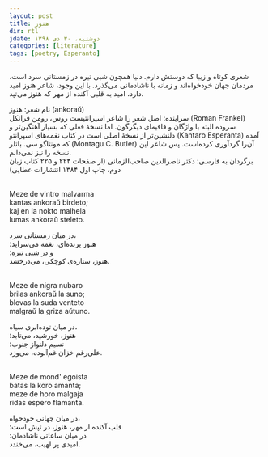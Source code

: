 ```yaml
---
layout: post
title: هنوز
dir: rtl
jdate: دوشنبه، ۳۰ دی ۱۳۹۸
categories: [literature]
tags: [poetry, Esperanto]
---
```


شعری کوتاه و زیبا که دوستش دارم.
دنیا همچون شبی تیره در زمستانی سرد است، مردمان جهان خودخواه‌اند و زمانه با ناشادمانی می‌گذرد. با این وجود، شاعر هنوز امید دارد،‌ امید به قلبی آکنده از مهر که هنوز می‌تپد.<br>

نام شعر: هنوز (ankoraŭ)<br>
سراینده: اصل شعر را شاعر اسپرانتیست روس، رومن فرانکل (Roman Frankel) سروده البته با واژگان و قافیه‌ای دیگرگون. اما نسخهٔ فعلی که بسیار آهنگین‌تر و دلنشین‌تر از نسخهٔ اصلی است در کتاب نغمه‌های اسپرانتو (Kantaro Esperanta) آمده که مونتاگو سی. باتلر (Montagu C. Butler) آن‌را گردآوری کرده‌است. پس شاعر این نسخه را نیز نمی‌دانم.<br>
برگردان به فارسی: دکتر ناصرالدین صاحب‌الزمانی (از صفحات ۲۲۴ و ۲۲۵ کتاب زبان دوم، چاپ اول ۱۳۸۴ انتشارات عطایی)<br><br>

<div class="english-text">
Meze de vintro malvarma<br>
kantas ankoraŭ birdeto;<br>
kaj en la nokto malhela<br>
lumas ankoraŭ steleto.
</div>

در میان زمستانی سرد،<br>
هنوز پرنده‌ای، نغمه می‌سراید؛<br>
و در شبی تیره؛<br>
هنوز، ستاره‌ی کوچکی، می‌درخشد.<br><br>

<div class="english-text">
Meze de nigra nubaro<br>
brilas ankoraŭ la suno;<br>
blovas la suda venteto<br>
malgraŭ la griza aŭtuno.
</div>

در میان توده‌ابری سیاه،<br>
هنوز، خورشید، می‌تابد؛<br>
نسیم دلنواز جنوب؛<br>
علی‌رغم خزان غم‌آلوده، می‌وزد.<br><br>

<div class="english-text">
Meze de mond' egoista<br>
batas la koro amanta;<br>
meze de horo malgaja<br>
ridas espero flamanta.
</div>

در میان جهانی خودخواه،<br>
قلب آکنده از مهر، هنوز، در تپش است؛<br>
در میان ساعاتی ناشادمان؛<br>
امیدی پر لهیب، می‌خندد.<br><br>